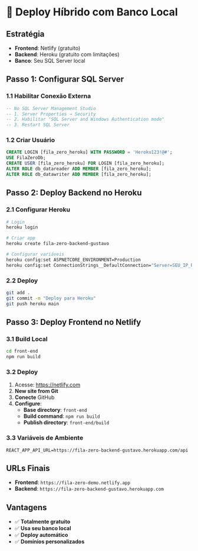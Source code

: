 # 🚀 Deploy Híbrido com Banco Local

## Estratégia
- **Frontend**: Netlify (gratuito)
- **Backend**: Heroku (gratuito com limitações)
- **Banco**: Seu SQL Server local

## Passo 1: Configurar SQL Server

### 1.1 Habilitar Conexão Externa
```sql
-- No SQL Server Management Studio
-- 1. Server Properties → Security
-- 2. Habilitar "SQL Server and Windows Authentication mode"
-- 3. Restart SQL Server
```

### 1.2 Criar Usuário
```sql
CREATE LOGIN [fila_zero_heroku] WITH PASSWORD = 'Heroku123!@#';
USE FilaZeroDb;
CREATE USER [fila_zero_heroku] FOR LOGIN [fila_zero_heroku];
ALTER ROLE db_datareader ADD MEMBER [fila_zero_heroku];
ALTER ROLE db_datawriter ADD MEMBER [fila_zero_heroku];
```

## Passo 2: Deploy Backend no Heroku

### 2.1 Configurar Heroku
```bash
# Login
heroku login

# Criar app
heroku create fila-zero-backend-gustavo

# Configurar variáveis
heroku config:set ASPNETCORE_ENVIRONMENT=Production
heroku config:set ConnectionStrings__DefaultConnection="Server=SEU_IP_PUBLICO,1433;Database=FilaZeroDb;User Id=fila_zero_heroku;Password=Heroku123!@#;MultipleActiveResultSets=true;TrustServerCertificate=true;"
```

### 2.2 Deploy
```bash
git add .
git commit -m "Deploy para Heroku"
git push heroku main
```

## Passo 3: Deploy Frontend no Netlify

### 3.1 Build Local
```bash
cd front-end
npm run build
```

### 3.2 Deploy
1. Acesse: https://netlify.com
2. **New site from Git**
3. **Conecte** GitHub
4. **Configure**:
   - **Base directory**: `front-end`
   - **Build command**: `npm run build`
   - **Publish directory**: `front-end/build`

### 3.3 Variáveis de Ambiente
```env
REACT_APP_API_URL=https://fila-zero-backend-gustavo.herokuapp.com/api
```

## URLs Finais
- **Frontend**: `https://fila-zero-demo.netlify.app`
- **Backend**: `https://fila-zero-backend-gustavo.herokuapp.com`

## Vantagens
- ✅ **Totalmente gratuito**
- ✅ **Usa seu banco local**
- ✅ **Deploy automático**
- ✅ **Domínios personalizados**

